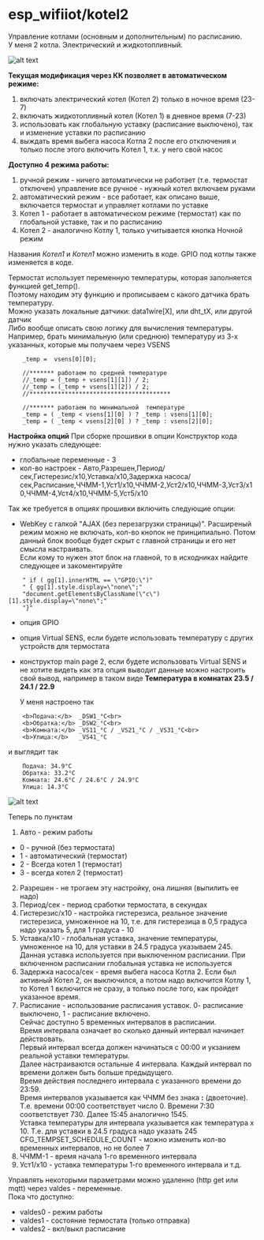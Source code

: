 # esp_wifiiot/kotel2

Управление котлами (основным и дополнительным) по расписанию.<br>
У меня 2 котла. Электрический и жидкотопливный.

![alt text](https://github.com/d51x/esp_wifiiot/blob/master/kotel2/main.png)

**Текущая модификация через КК позволяет в автоматическом режиме:**
1. включать электрический котел (Котел 2) только в ночное время (23-7)
2. включать жидкотопливный котел (Котел 1) в дневное время (7-23)
3. использовать как глобальную уставку (расписание выключено), так и изменение уставки по расписанию
4. выждать время выбега насоса Котла 2 после его отключения и только после этого включить Котел 1, т.к. у него свой насос

**Доступно 4 режима работы:**
1. ручной режим - ничего автоматически не работает (т.е. термостат отключен)
   управление все ручное - нужный котел включаем руками
2. автоматический режим - все работает, как описано выше, включается термостат и управляет котлами по уставке
3. Котел 1 - работает в автоматическом режиме (термостат) как по глобальной уставке, так и по расписанию
4. Котел 2 - аналогично Котлу 1, только учитывается кнопка Ночной режим

Названия *Котел1* и *Котел1* можно изменить в коде.
GPIO под котлы также изменяется в коде.

Термостат использует переменную температуры, которая заполняется функцией get_temp().<br>
Поэтому находим эту функцию и прописываем с какого датчика брать температуру.<br>
Можно указать локальные датчики: data1wire[X], или dht_tX, или другой датчик<br>
Либо вообще описать свою логику для вычисления температуры.<br>
Например, брать минимальную (или среднюю) температуру из 3-х указанных, которые мы получаем через VSENS<br>

```
    _temp =  vsens[0][0];

    //******* работаем по средней температуре
    //_temp = (_temp + vsens[1][1]) / 2;
    //_temp = (_temp + vsens[1][2]) / 2;
    //****************************************

    //******* работаем по минимальной  температуре
    _temp = ( _temp < vsens[1][0] ) ? _temp : vsens[1][0];
    _temp = ( _temp < vsens[2][0] ) ? _temp : vsens[2][0];
```

**Настройка опций**
При сборке прошивки в опции Конструктор кода нужно указать следующее:
* глобальные переменные - 3
* кол-во настроек - Авто,Разрешен,Период/сек,Гистерезис/x10,Уставка/x10,Задержка насоса/сек,Расписание,ЧЧММ-1,Уст1/x10,ЧЧММ-2,Уст2/x10,ЧЧММ-3,Уст3/x10,ЧЧММ-4,Уст4/x10,ЧЧММ-5,Уст5/x10

Так же требуется в опциях прошивки включить следующие опции:
* WebKey с галкой "AJAX (без перезагрузки страницы)". Расширеный режим можно не включать, кол-во кнопок не принципиально. Потом данный блок вообще будет скрыт с главной страницы и его нет смысла настраивать.<br>
  Если кому то нужен этот блок на главной, то в исходниках найдите следующее и закоментируйте
```  
    " if ( gg[1].innerHTML == \"GPIO:\")"
    " { gg[1].style.display=\"none\";"
    "document.getElementsByClassName(\"c\")[1].style.display=\"none\";"
    "}"  
```
* опция GPIO
* опция Virtual SENS, если будете использовать температуру с других устройств для термостата
* конструктор main page 2, если будете использовать Virtual SENS и не хотите видеть как эта опция выводит данные
  можно настроить свой вывод, например в таком виде
  **Температура в комнатах 23.5 / 24.1 / 22.9**
  
  У меня настроено так<br>
```
    <b>Подача:</b>  _DSW1_°C<br>
    <b>Обратка:</b> _DSW2_°C<br>
    <b>Комната:</b> _VS11_°C / _VS21_°C / _VS31_°C<br>
    <b>Улица:</b>   _VS41_°C  
```
  и выглядит так<br>
```
    Подача: 34.9°C
    Обратка: 33.2°C
    Комната: 24.6°C / 24.6°C / 24.9°C
    Улица: 14.3°C  
```
 
![alt text](https://github.com/d51x/esp_wifiiot/blob/master/kotel2/options.png)

Теперь по пунктам
1. Авто - режим работы 
  * 0 - ручной (без термостата)
  * 1 - автоматический (термостат)
  * 2 - Всегда котел 1 (термостат)
  * 3 - всегда котел 2 (термостат)
  
2. Разрешен - не трогаем эту настройку, она лишняя (выпилить ее надо)
3. Период/сек - период сработки термостата, в секундах
4. Гистерезис/x10 - настройка гистерезиса, реальное значение гистерезиса, умноженное на 10, т.е. для гистерезица в 0,5 градуса надо указать 5, для 1 градуса - 10
5. Уставка/x10 - глобальная уставка, значение температуры, умноженное на 10, для уставки в 24.5 градуса указываем 245. Данная уставка используется при выключенном расписании. При включенном расписании глобальная уставка не используется
6. Задержка насоса/сек - время выбега насоса Котла 2. Если был активный Котел 2, он выключился, а потом надо включится Котлу 1, то Котел 1 включится не сразу, а только после того, как пройдет указанное время.
7. Расписание - использование расписания уставок. 0- расписание выключено, 1 - расписание включено.<br> 
    Сейчас доступно 5 временных интервалов в расписании.<br> 
	Время интервала означает во сколько данный интервал начинает действовать.<br>
	Первый интервал всегда должен начинаться с 00:00 и укзанием реальной уставки температуры.<br>
    Далее настраиваются остальные 4 интервала. Каждый интервал по времени должен быть больше предыдущего.<br>
	Время действия последнего интервала с указанного времени до 23:59.<br>
	Время интервалов указывается как ЧЧММ без знака **:** (двоеточие).<br>
	Т.е. времени 00:00 соответствует число 0. Времени 7:30 соответствует 730. Далее 15:45 аналогично 1545.<br>
	Уставка температуры для интервала указывается как температура х 10. Т.е. для уставки в 24.5 градуса надо указать 245<br>
	CFG_TEMPSET_SCHEDULE_COUNT - можно изменить кол-во временных интервалов, но не более 7<br>
8. ЧЧММ-1 - время начала 1-го временного интервала
9. Уст1/x10 - уставка температуры 1-го временного интервала
и т.д.

Управлять некоторыми параметрами можно удаленно (http get или mqtt) через valdes - переменные.<br>
Пока что доступно:
* valdes0 - режим работы
* valdes1 - состояние термостата (только отправка)
* valdes2 - вкл/выкл расписание
